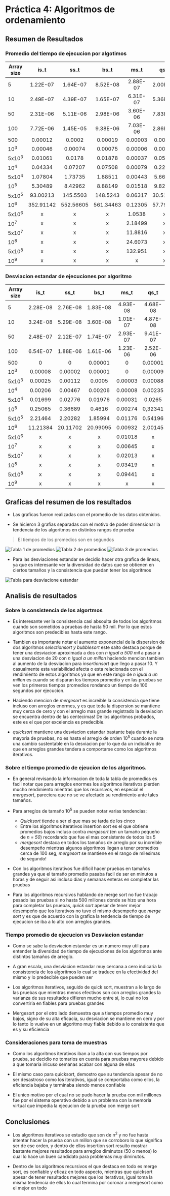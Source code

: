 # Práctica 4: Algoritmos de ordenamiento
## Resumen de Resultados
### Promedio del tiempo de ejecucion por algotimos
| Array size   | is_t   | ss_t   | bs_t   | ms_t   | qs_t   |   
| ------------ |:------:|:------:|:------:|:------:|:------:|
| 5	  | 1.22E-07 | 1.64E-07	| 8.52E-08	| 2.88E-07	| 2.00E-07 |
| 10  |	2.49E-07 | 4.39E-07	| 1.65E-07	| 6.31E-07	| 5.36E-07 |
| 50  | 2.31E-06 | 5.11E-06	| 2.98E-06	| 3.60E-06	| 7.83E-06 |
| 100 | 7.72E-06 |1.45E-05	| 9.38E-06	| 7.03E-06	| 2.86E-05 |
| 500 | 0.00012	| 0.0002 | 0.00019 | 0.00003 | 0.00058 |
| 10<sup>3</sup> | 0.00046	| 0.00074	| 0.00075	| 0.00006	| 0.00228 |
| 5x10<sup>3</sup> |	0.01061 | 0.0178	| 0.01878	| 0.00037	| 0.05704 |
| 10<sup>4</sup> |	0.04334 |	0.07207 |	0.07508 |	0.00079 |	0.22695 |
| 5x10<sup>4</sup> |	1.07804	| 1.73735 | 1.88511	| 0.00443	| 5.66504 |
| 10<sup>5</sup> | 5.30489 | 8.42962 | 8.88149 | 0.01518 | 9.82757 |
| 5x10<sup>5</sup> | 93.00213 | 145.5503| 148.5243 | 0.06317 | 30.51924 |
| 10<sup>6</sup> | 352.91142 | 552.56605 | 561.34463 | 0.12305 | 57.79891 |
| 5x10<sup>6</sup> | x | x | x | 1.0538 | x | 
| 10<sup>7</sup> | x | x | x | 2.18499 | x | 
| 5x10<sup>7</sup> | x | x | x | 11.8816 | x | 
| 10<sup>8</sup> | x | x | x | 24.6073 | x | 
| 5x10<sup>8</sup> | x | x | x | 132.951 | x | 
| 10<sup>9</sup> | x | x | x | x| x | 

### Desviacion estandar de ejecuciones por algoritmo
| Array size   | is_t   | ss_t   | bs_t   | ms_t   | qs_t   |   
| ------------ |:------:|:------:|:------:|:------:|:------:|
| 5	  | 2.28E-08 | 2.76E-08	 | 1.83E-08	| 4.93E-08	| 4.68E-08 |
| 10  |	3.24E-08 | 5.29E-08	| 3.60E-08	| 1.01E-07	| 4.87E-08 |
| 50  | 2.48E-07 | 2.12E-07 | 1.74E-07 | 2.93E-07 | 9.41E-07 |
| 100 | 6.54E-07 | 1.88E-06 | 1.61E-06 | 1.23E-06 | 2.52E-06 |
| 500 | 0	| 0 | 0.00001 | 0 | 0.00001 |
| 10<sup>3</sup> | 0.00008	| 0.00002	| 0.00001	| 0	| 0.00009 |
| 5x10<sup>3</sup>  | 0.00025 | 0.00112 | 0.0005 | 0.00003| 0.00088 |
| 10<sup>4</sup> |	0.00206 |	0.00467 |	0.00206 |	0.00008 |	0.00235 |
| 5x10<sup>4</sup> |	0.01699	| 0.02776 | 0.01976	| 0.00031 | 0.0265 |
| 10<sup>5</sup> | 0.25065 | 0.36689 | 0.4616 | 0.00274 | 0,32341 |
| 5x10<sup>5</sup> | 2.21464 | 2.20282 | 1.85994 | 0.01176 | 0.54196 |
| 10<sup>6</sup> | 11.21384 | 20.11702 | 20.99095 | 0.00932 | 2.00145 |
| 5x10<sup>6</sup> | x | x | x | 0.01018 | x | 
| 10<sup>7</sup> | x | x | x | 0.00645 | x | 
| 5x10<sup>7</sup> | x | x | x | 0.02013 | x | 
| 10<sup>8</sup> | x | x | x | 0.03419 | x | 
| 5x10<sup>8</sup> | x | x | x | 0.09441 | x | 
| 10<sup>9</sup> | x | x | x | x| x | 

## Graficas del resumen de los resultados

- Las graficas fueron realizadas con el promedio de los datos obtenidos. 

- Se hicieron 3 grafias separadas con el motivo de poder dimensionar la tendencia de los algoritmos en distintos rangos de prueba

> El tiempos de los promedios son en segundos

![Tabla 1 de promedios](./src/img/chart_1.jpg)
![Tabla 2 de promedios](./src/img/chart_2.jpg)
![Tabla 3 de promedios](./src/img/chart_3.jpg)

- Para las desviaciones estandar se decidio hacer otra grafica de lineas, ya que es interesante ver la diversidad de datos que se obtienen en ciertos tamaños y la consistencia que puedan tener los algoritmos

![Tabla para desviacione estandar](./src/img/chart_sd.jpg)

## Analisis de resultados

### Sobre la consistencia de los algortmos

- Es interesante ver la consistencia casi absoulta de todos los algoritmos cuando son sometidos a pruebas de hasta 50 mil. Por lo que estos algoritmos son predecibles hasta este rango.

- Tambien es importante notar el aumento exponencial de la dispersion de dos algoritmos _selectionsort y bubblesort_ este salto destaca porque de tener una desviacion aproximada a dos con _n igual a 500 mil_ a pasar a una desviacion de 20 con _n igual a un millon_ haciendo mencion tambien al aumento de la desviacion para _insertionsort_ que llego a pasar 10. Y casualmente esta variabilidad afecta o esta relacionada con el rendimiento de estos algoritmos ya que en este rango de _n igual a un millon_ es cuando se disparan los tiempos promedio y en las pruebas se ven los primeros tiempos promedios rondando un tiempo de 100 segundos por ejecucion.

- Haciendo mencion de _mergesort_ es increible la consistencia que tiene incluso con arreglos enormes, y es que toda la dispersion se mantiene muy cerca de cero y con el arreglo mas grande registrado la desviacion se encuentra dentro de las centecimas! De los algoritmos probados, este es el que por excelencia es predecible.

- _quicksort_ mantiene una desviacion estandar bastante baja durante la mayoria de pruebas, no es hasta el arreglo de orden 10<sup>5</sup> cuando se nota una cambio sustentable en la desviacion por lo que da un indicativo de que en arreglos grandes tendera a comportarse como los algoritmos iterativos.

### Sobre el tiempo promedio de ejeucion de los algoritmos.

- En general revisando la informacion de toda la tabla de promedios es facil notar que para arreglos enormes los algoritmos iterativos pierden mucho rendimiento mientras que los recursivos, en  especial el _mergesort_, pareciera que no se ve afectado su rendimiento ante tales tamaños.

- Para arreglos de tamaño 10<sup>5</sup> se pueden notar varias tendencias:
    - _Quicksort_ tiende a ser el que mas se tarda de los cinco
    - Entre los algoritmos iterativos insertion sort es el que obtiene promedios bajos incluso contra _mergesort_ (en un tamaño pequeño de _n = 50_) recordando que fue el mas consistente de todos los 5
    - _mergesort_ destaca en todos los tamaños de arreglo por su increible desempeño mientras algunos algoritmos llegan a tener promedios cerca de 100 seg, _mergesort_ se mantiene en el rango de milesimas de segundo!

- Con los algoritmos iterativos fue dificil hacer pruebas en tamaños grandes ya que el tamaño promedio pasaba facil de ser en minutos a horas y de seguir asi incluso dias y semanas enteras en completar las pruebas

- Para los algoritmos recursivos hablando de merge sort no fue trabajo pesado las pruebas si no hasta 500 millones donde se hizo una hora para completar las pruebas, _quick sort_ apesar de tener mejor desempeño que los iterativos no tuvo el mismo desempeño que _merge sort_ y es que de acuerdo con la grafica la tendencia de tiempo de ejecucion se iba a lo alto con arreglos grandes.

### Tiempo promedio de ejecucion vs Desviacion estandar

- Como se sabe la desviacion estandar es un numero muy util para entender la diversidad de tiempo de ejecuciones de los algoritmos ante distintos tamaños de arreglo.

- A gran escala, una desviacion estandar muy cercana a cero indicaria la consistencia de los algoritmos lo cual se traduce en la efectividad del mismo y lo predecible que pueden ser

- Los algoritmos iterativos, seguido de quick sort, muestran a lo largo de las pruebas que mientras menos efectivos son con arreglos grandes la varianza de sus resultados difieren mucho entre si, lo cual no los convertiria en fiables para pruebas grandes

- Mergesort por el otro lado demuestra que a tiempos promedio muy bajos, signo de su alta eficacia, su desviacion se mantiene en cero y por lo tanto lo vuelve en un algoritmo muy fiable debido a lo consistente que es y su eficiencia

### Consideraciones para toma de muestras

- Como los algoritmos iterativos iban a la alta con sus tiempos por prueba, se decidio no tomarlos en cuenta para pruebas mayores debido a que tomaria inlcuso semanas acabar con alguna de ellas

- El mismo caso para quicksort, demostro que su tendencia apesar de no ser desastroso como los iterativos, igual se comportaba como ellos, la eficiencia bajaba y terminaba siendo menos confiable

- El unico motivo por el cual no se pudo hacer la prueba con mil millones fue por el sistema operativo debido a un problema con la memoria virtual que impedia la ejecucion de la prueba con merge sort

## Conclusiones

- Los algoritmos iterativos se estudio que son de n<sup>2</sup> y no fue hasta intentar hacer la prueba con un millon que se corroboro lo que significa ser de ese orden, y dentro de ellos insertion sort resulto mostrar bastante mejores resultados para arreglos diminutos (50 o menos) lo cual lo hace un buen candidato para problemas muy diminutos.

- Dentro de los algoritmos recursivos el que destaca en todo es merge sort, es confiable y eficaz en todo aspecto, mientras que quicksort apesar de tener resultados mejores que los iterativos, igual toma la misma tendencia de ellos lo cual termina por coronar a mergesort como el mejor en todo